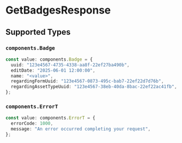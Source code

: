 # GetBadgesResponse


## Supported Types

### `components.Badge`

```typescript
const value: components.Badge = {
  uuid: "123e4567-4735-4338-aa8f-22ef27ba490b",
  editDate: "2025-06-01 12:00:00",
  name: "<value>",
  regardingFormUuid: "123e4567-0873-495c-bab7-22ef22d7d76b",
  regardingAssetTypeUuid: "123e4567-38eb-40da-8bac-22ef22ac41fb",
};
```

### `components.ErrorT`

```typescript
const value: components.ErrorT = {
  errorCode: 1000,
  message: "An error occurred completing your request",
};
```

